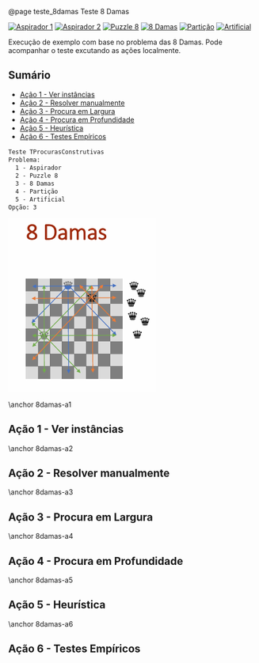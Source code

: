 @page teste_8damas Teste 8 Damas

[![Aspirador 1](https://img.shields.io/badge/Aspirador-1-blue)](teste_aspirador1.html)
[![Aspirador 2](https://img.shields.io/badge/Aspirador-2-blue)](teste_aspirador2.html)
[![Puzzle 8](https://img.shields.io/badge/Puzzle-8-blue)](teste_puzzle8.html)
[![8 Damas](https://img.shields.io/badge/8-Damas-blue)](teste_8damas.html)
[![Partição](https://img.shields.io/badge/Partição-blue)](teste_particao.html)
[![Artificial](https://img.shields.io/badge/Artificial-blue)](teste_artificial.html)

Execução de exemplo com base no problema das 8 Damas. Pode acompanhar o teste excutando as ações localmente.

## Sumário

- [Ação 1 - Ver instâncias](#8damas-a1)
- [Ação 2 - Resolver manualmente](#8damas-a2)
- [Ação 3 - Procura em Largura](#8damas-a3)
- [Ação 4 - Procura em Profundidade](#8damas-a4)
- [Ação 5 - Heurística](#8damas-a5)
- [Ação 6 - Testes Empíricos](#8damas-a6)


```entrada
Teste TProcurasConstrutivas
Problema:
  1 - Aspirador
  2 - Puzzle 8
  3 - 8 Damas
  4 - Partição
  5 - Artificial
Opção: 3
```

![8 Damas - colocar 8 damas no tabuleiro sem que se ataquem mutuamente](docs/images/8damas.png)


\anchor 8damas-a1
## Ação 1 - Ver instâncias

\anchor 8damas-a2
## Ação 2 - Resolver manualmente

\anchor 8damas-a3
## Ação 3 - Procura em Largura

\anchor 8damas-a4
## Ação 4 - Procura em Profundidade

\anchor 8damas-a5
## Ação 5 - Heurística

\anchor 8damas-a6
## Ação 6 - Testes Empíricos
